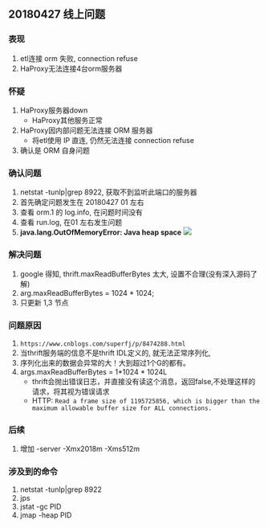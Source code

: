 ## 20180427 线上问题

### 表现
1. etl连接 orm 失败, connection refuse
2. HaProxy无法连接4台orm服务器

### 怀疑
1. HaProxy服务器down
    - HaProxy其他服务正常
2. HaProxy因内部问题无法连接 ORM 服务器
    - 将etl使用 IP 直连, 仍然无法连接 connection refuse
3. 确认是 ORM 自身问题

### 确认问题
1. netstat -tunlp|grep 8922, 获取不到监听此端口的服务器
2. 首先确定问题发生在 20180427 01 左右
3. 查看 orm.1 的 log.info, 在问题时间没有
4. 查看 run.log, 在01 左右发生问题    
5. **java.lang.OutOfMemoryError: Java heap space**
![](https://github.com/t734070824/tq.java/blob/master/tq.java.thrift/src/main/java/_question/_online/1.jpg?raw=true)

### 解决问题
1. google 得知, thrift.maxReadBufferBytes 太大, 设置不合理(没有深入源码了解)
2. arg.maxReadBufferBytes = 1024 * 1024;
3. 只更新 1,3 节点

### 问题原因
1. `https://www.cnblogs.com/superfj/p/8474288.html`
1. 当thrift服务端的信息不是thrift IDL定义的, 就无法正常序列化, 
2. 序列化出来的数据会异常的大！大到超过1个G的都有。
3. args.maxReadBufferBytes = 1*1024 * 1024L
    - thrift会抛出错误日志，并直接没有读这个消息，返回false,不处理这样的请求，将其视为错误请求
    - HTTP: `Read a frame size of 1195725856, which is bigger than the maximum allowable buffer size for ALL connections.`

### 后续
1. 增加 -server -Xmx2018m -Xms512m

### 涉及到的命令
1. netstat -tunlp|grep 8922
2. jps
3. jstat -gc PID
4. jmap -heap PID
